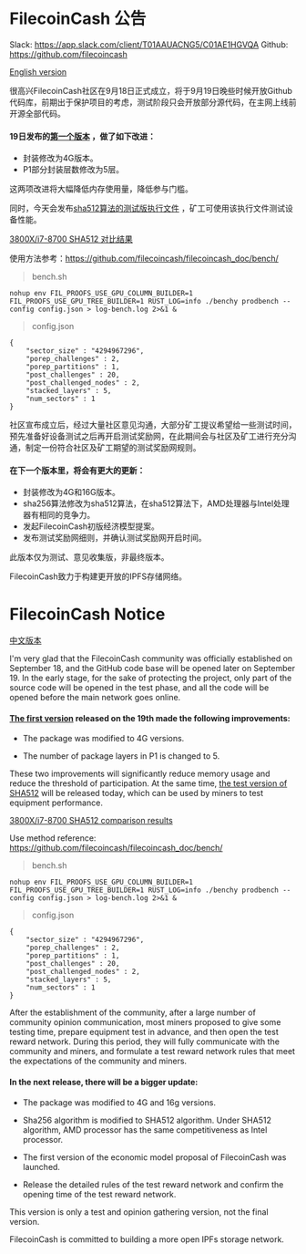 # FilecoinCash 公告

Slack: https://app.slack.com/client/T01AAUACNG5/C01AE1HGVQA 
Github: https://github.com/filecoincash


[English version](#FilecoinCash-Notice)

很高兴FilecoinCash社区在9月18日正式成立，将于9月19日晚些时候开放Github代码库，前期出于保护项目的考虑，测试阶段只会开放部分源代码，在主网上线前开源全部代码。
#### 19日发布的[第一个版本](https://github.com/filecoincash/lotus/releases/tag/v0.5.7-beta) ，做了如下改进：
- 封装修改为4G版本。
- P1部分封装层数修改为5层。

这两项改进将大幅降低内存使用量，降低参与门槛。

同时，今天会发布[sha512算法的测试版执行文件](https://github.com/filecoincash/filecoincash_doc/releases/tag/benchy-sha512-beta) ，矿工可使用该执行文件测试设备性能。 

[3800X/i7-8700 SHA512 对比结果](./bench/README.md)


使用方法参考：https://github.com/filecoincash/filecoincash_doc/bench/

> bench.sh
```
nohup env FIL_PROOFS_USE_GPU_COLUMN_BUILDER=1 FIL_PROOFS_USE_GPU_TREE_BUILDER=1 RUST_LOG=info ./benchy prodbench --config config.json > log-bench.log 2>&1 &
```

> config.json
```
{
	"sector_size" : "4294967296",
	"porep_challenges" : 2,
	"porep_partitions" : 1,
	"post_challenges" : 20,
	"post_challenged_nodes" : 2,
	"stacked_layers" : 5,
	"num_sectors" : 1
}
```

社区宣布成立后，经过大量社区意见沟通，大部分矿工提议希望给一些测试时间，预先准备好设备测试之后再开启测试奖励网，在此期间会与社区及矿工进行充分沟通，制定一份符合社区及矿工期望的测试奖励网规则。



#### 在下一个版本里，将会有更大的更新：

- 封装修改为4G和16G版本。
- sha256算法修改为sha512算法，在sha512算法下，AMD处理器与Intel处理器有相同的竞争力。
- 发起FilecoinCash初版经济模型提案。
- 发布测试奖励网细则，并确认测试奖励网开启时间。

此版本仅为测试、意见收集版，非最终版本。

FilecoinCash致力于构建更开放的IPFS存储网络。

# 

# FilecoinCash Notice

[中文版本](#FilecoinCash-公告)

I'm very glad that the FilecoinCash community was officially established on September 18, and the GitHub code base will be opened later on September 19. In the early stage, for the sake of protecting the project, only part of the source code will be opened in the test phase, and all the code will be opened before the main network goes online.

#### [The first version](https://github.com/filecoincash/lotus/releases/tag/v0.5.7-beta) released on the 19th made the following improvements:  

- The package was modified to 4G versions.

- The number of package layers in P1 is changed to 5.

These two improvements will significantly reduce memory usage and reduce the threshold of participation.
At the same time, [the test version of SHA512](https://github.com/filecoincash/filecoincash_doc/releases/tag/benchy-sha512-beta)  will be released today, which can be used by miners to test equipment performance.

[3800X/i7-8700 SHA512 comparison results](./bench/README.md)

Use method reference: https://github.com/filecoincash/filecoincash_doc/bench/

> bench.sh
```
nohup env FIL_PROOFS_USE_GPU_COLUMN_BUILDER=1 FIL_PROOFS_USE_GPU_TREE_BUILDER=1 RUST_LOG=info ./benchy prodbench --config config.json > log-bench.log 2>&1 &
```

> config.json
```
{
	"sector_size" : "4294967296",
	"porep_challenges" : 2,
	"porep_partitions" : 1,
	"post_challenges" : 20,
	"post_challenged_nodes" : 2,
	"stacked_layers" : 5,
	"num_sectors" : 1
}
```

After the establishment of the community, after a large number of community opinion communication, most miners proposed to give some testing time, prepare equipment test in advance, and then open the test reward network. During this period, they will fully communicate with the community and miners, and formulate a test reward network rules that meet the expectations of the community and miners.

#### In the next release, there will be a bigger update:

- The package was modified to 4G and 16g versions.

- Sha256 algorithm is modified to SHA512 algorithm. Under SHA512 algorithm, AMD processor has the same competitiveness as Intel processor.

- The first version of the economic model proposal of FilecoinCash was launched.

- Release the detailed rules of the test reward network and confirm the opening time of the test reward network.

This version is only a test and opinion gathering version, not the final version.

FilecoinCash is committed to building a more open IPFs storage network.